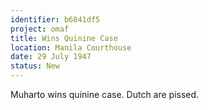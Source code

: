 ```yaml
---
identifier: b6841df5
project: omaf
title: Wins Quinine Case
location: Manila Courthouse
date: 29 July 1947
status: New
---
```


Muharto wins quinine case. Dutch are pissed. 